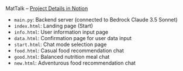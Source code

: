 MatTalk – [Project Details in Notion](https://kimheejoo.notion.site/mattalk?pvs=4)

- `main.py`: Backend server (connected to Bedrock Claude 3.5 Sonnet)  
- `index.html`: Landing page (Start)  
- `info.html`: User information input page  
- `data.html`: Confirmation page for user data input  
- `start.html`: Chat mode selection page  
- `food.html`: Casual food recommendation chat  
- `good.html`: Balanced nutrition meal chat  
- `new.html`: Adventurous food recommendation chat
